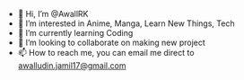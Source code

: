 - 👋 Hi, I’m @AwallRK
- 👀 I’m interested in Anime, Manga, Learn New Things, Tech
- 🌱 I’m currently learning Coding
- 💞️ I’m looking to collaborate on making new project
- 📫 How to reach me, you can email me direct to awalludin.jamil17@gmail.com

<!---
Hiiyuuri/Hiiyuuri is a ✨ special ✨ repository because its `README.md` (this file) appears on your GitHub profile.
You can click the Preview link to take a look at your changes.
--->
